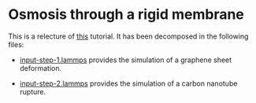 # Osmosis through a rigid membrane

This is a relecture of [this](https://lammpstutorials.github.io/tutorials/04-Graphene.html) tutorial. It has been decomposed in the following files:

- [input-step-1.lammps](input-step-1.lammps) provides the simulation of a graphene sheet deformation.

- [input-step-2.lammps](input-step-2.lammps) provides the simulation of a carbon nanotube rupture.
